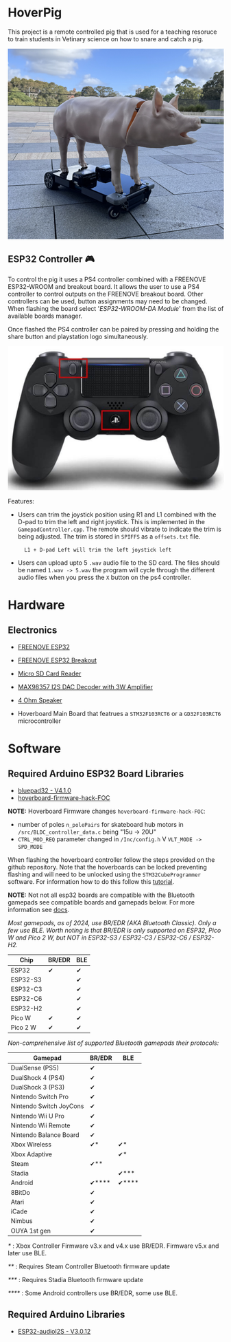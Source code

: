 # HoverPig
This project is a remote controlled pig that is used for a teaching resoruce to train students in Vetinary science on how to snare and catch a pig.

![HoverPig](images/hoverpig.png)

## ESP32 Controller 🎮
To control the pig it uses a PS4 controller combined with a FREENOVE ESP32-WROOM and breakout board. It allows the user to use a PS4 controller to control outputs on the FREENOVE breakout board. Other controllers can be used, button assignments may need to be changed. When flashing the board select '_ESP32-WROOM-DA Module_' from the list of available boards manager. 

Once flashed the PS4 controller can be paired by pressing and holding the share button and playstation logo  simultaneously. 

![PS4 Controller](images/ps4_controller.jpg)

Features:
- Users can trim the joystick position using R1 and L1 combined with the D-pad to trim the left and right joystick. This is implemented in the `GamepadController.cpp`. The remote should vibrate to indicate the trim is being adjusted. The trim is stored in `SPIFFS` as a `offsets.txt` file.

        L1 + D-pad Left will trim the left joystick left

- Users can upload upto 5 `.wav` audio file to the SD card. The files should be named `1.wav -> 5.wav` the program will cycle through the different audio files when you press the `X` button on the ps4 controller.

# Hardware
## Electronics
- [FREENOVE ESP32](https://vi.aliexpress.com/item/1005005776600877.html)

- [FREENOVE ESP32 Breakout](https://vi.aliexpress.com/item/1005005879655901.html)

- [Micro SD Card Reader](https://lonelybinary.com/products/micro-sd-reader-module-pack-of-3)

- [MAX98357 I2S DAC Decoder with 3W Amplifier](https://lonelybinary.com/products/max98357)

- [4 Ohm Speaker](https://vi.aliexpress.com/item/1005005699882165.html)

- Hoverboard Main Board that featrues a `STM32F103RCT6` or a `GD32F103RCT6` microcontroller

# Software
## Required Arduino ESP32 Board Libraries
 - [bluepad32 - V4.1.0](https://github.com/ricardoquesada/bluepad32)
 - [hoverboard-firmware-hack-FOC](https://github.com/EFeru/hoverboard-firmware-hack-FOC)
 
 __NOTE:__ Hoverboard Firmware changes `hoverboard-firmware-hack-FOC`:
- number of poles `n_polePairs` for skateboard hub motors in `/src/BLDC_controller_data.c` being "15u -> 20U"
- `CTRL_MOD_REQ` parameter changed in `/Inc/config.h` V `VLT_MODE -> SPD_MODE`

When flashing the hoverboard controller follow the steps provided on the github repository. Note that the hoverboards can be locked preventing flashing and will need to be unlocked using the `STM32CubeProgrammer` software. For information how to do this follow this [tutorial](https://youtu.be/77bMH5Ql1Xo?si=E0nV6sFRmLHlkzPF&t=290).

__NOTE:__ Not not all esp32 boards are compatible with the Bluetooth gamepads see compatible boards and gamepads below. For more information see [docs](https://bluepad32.readthedocs.io/en/latest/supported_gamepads/).

_Most gamepads, as of 2024, use BR/EDR (AKA Bluetooth Classic). Only a few use BLE. Worth noting is that BR/EDR is only supported on ESP32, Pico W and Pico 2 W, but NOT in ESP32-S3 / ESP32-C3 / ESP32-C6 / ESP32-H2._

| Chip       | BR/EDR | BLE |
|------------|--------|-----|
| ESP32      | ✔      | ✔   |
| ESP32-S3   |        | ✔   |
| ESP32-C3   |        | ✔   |
| ESP32-C6   |        | ✔   |
| ESP32-H2   |        | ✔   |
| Pico W     | ✔      | ✔   |
| Pico 2 W   | ✔      | ✔   |

_Non-comprehensive list of supported Bluetooth gamepads their protocols:_

| Gamepad                     | BR/EDR | BLE   |
|-----------------------------|--------|-------|
| DualSense (PS5)            | ✔      |       |
| DualShock 4 (PS4)          | ✔      |       |
| DualShock 3 (PS3)          | ✔      |       |
| Nintendo Switch Pro        | ✔      |       |
| Nintendo Switch JoyCons    | ✔      |       |
| Nintendo Wii U Pro         | ✔      |       |
| Nintendo Wii Remote        | ✔      |       |
| Nintendo Balance Board     | ✔      |       |
| Xbox Wireless              | ✔*     | ✔*    |
| Xbox Adaptive              |        | ✔*    |
| Steam                      | ✔**    |       |
| Stadia                     |        | ✔***  |
| Android                    | ✔****  | ✔**** |
| 8BitDo                     | ✔      |       |
| Atari                      | ✔      |       |
| iCade                      | ✔      |       |
| Nimbus                     | ✔      |       |
| OUYA 1st gen               | ✔      |       |

_*_ : Xbox Controller Firmware v3.x and v4.x use BR/EDR. Firmware v5.x and later use BLE.

_**_ : Requires Steam Controller Bluetooth firmware update

_***_ : Requires Stadia Bluetooth firmware update

_****_ : Some Android controllers use BR/EDR, some use BLE.

## Required Arduino Libraries
 - [ESP32-audioI2S - V3.0.12](https://github.com/schreibfaul1/ESP32-audioI2S)